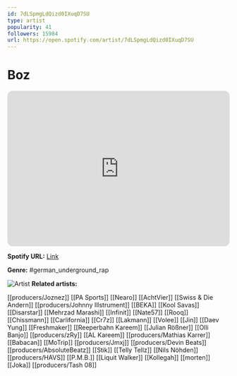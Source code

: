 ```yaml
---
id: 7dLSpmgLdQizd0IXuqD7SU
type: artist
popularity: 41
followers: 15984
url: https://open.spotify.com/artist/7dLSpmgLdQizd0IXuqD7SU
---
```

# Boz

<iframe style="border-radius:12px" src="https://open.spotify.com/embed/artist/7dLSpmgLdQizd0IXuqD7SU" width="100%" height="352" frameBorder="0" allowfullscreen="" allow="autoplay; clipboard-write; encrypted-media; fullscreen; picture-in-picture" loading="lazy"></iframe>

**Spotify URL:** [Link](https://open.spotify.com/artist/7dLSpmgLdQizd0IXuqD7SU)

**Genre:**  #german_underground_rap

![Artist](https://i.scdn.co/image/ab6761610000e5eb846c54983825b8506f18e2a0)
**Related artists:**

[[producers/Joznez]]
[[PA Sports]]
[[Nearo]]
[[AchtVier]]
[[Swiss & Die Andern]]
[[producers/Johnny Illstrument]]
[[BEKA]]
[[Kool Savas]]
[[Disarstar]]
[[Mehrzad Marashi]]
[[Infinit]]
[[Nate57]]
[[Rooq]]
[[Chissmann]]
[[Carlifornia]]
[[Cr7z]]
[[Lakmann]]
[[Volee]]
[[Jin]]
[[Daev Yung]]
[[Freshmaker]]
[[Reeperbahn Kareem]]
[[Julian Rößner]]
[[Olli Banjo]]
[[producers/zRy]]
[[AL Kareem]]
[[producers/Mathias Karrer]]
[[Babacan]]
[[MoTrip]]
[[producers/Jmxj]]
[[producers/Devin Beats]]
[[producers/AbsoluteBeatz]]
[[Stik]]
[[Telly Tellz]]
[[Nils Nöhden]]
[[producers/HAVS]]
[[P.M.B.]]
[[Liquit Walker]]
[[Kollegah]]
[[morten]]
[[Joka]]
[[producers/Tash 08]]
